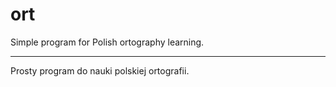 ort
===

Simple program for Polish ortography learning.

---

Prosty program do nauki polskiej ortografii.
